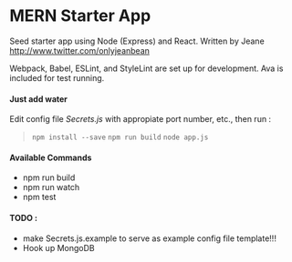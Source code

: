 # MERN Starter App

Seed starter app using Node (Express) and React.  Written by Jeane <http://www.twitter.com/onlyjeanbean>

Webpack, Babel, ESLint, and StyleLint are set up for development. Ava is included for test running.

#### Just add water
 Edit config file *Secrets.js* with appropiate port number, etc., then run :
> `npm install --save`
> `npm run build` 
> `node app.js`

#### Available Commands
* npm run build 
* npm run watch 
* npm test

#### TODO :
* make Secrets.js.example to serve as example config file template!!!
* Hook up MongoDB
